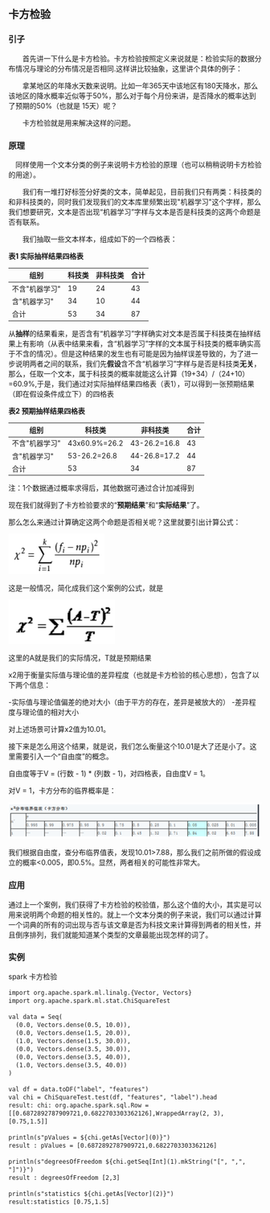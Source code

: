 ## 卡方检验

### 引子

　　首先讲一下什么是卡方检验。卡方检验按照定义来说就是：检验实际的数据分布情况与理论的分布情况是否相同.这样讲比较抽象，这里讲个具体的例子：

　　拿某地区的年降水天数来说明。比如一年365天中该地区有180天降水，那么该地区的降水概率近似等于50%，那么对于每个月份来讲，是否降水的概率达到了预期的50%（也就是 15天）呢？

　　卡方检验就是用来解决这样的问题。

### 原理

　同样使用一个文本分类的例子来说明卡方检验的原理（也可以稍稍说明卡方检验的用途）。

　　我们有一堆打好标签分好类的文本，简单起见，目前我们只有两类：科技类的和非科技类的，同时我们发现我们的文本库里频繁出现"机器学习"这个字样，那么我们想要研究，文本是否出现“机器学习”字样与文本是否是科技类的这两个命题是否有联系。

　　我们抽取一些文本样本，组成如下的一个四格表：

**表1 实际抽样结果四格表**

|组别 | 科技类 | 非科技类 | 合计
| - | - | - | - |
|不含"机器学习" | 19| 24| 43
|含"机器学习" | 34 | 10 | 44
|合计 | 53 | 34 | 87

  从**抽样**的结果看来，是否含有“机器学习”字样确实对文本是否属于科技类在抽样结果上有影响（从表中结果来看，含“机器学习”字样的文本属于科技类的概率确实高于不含的情况）。但是这种结果的发生也有可能是因为抽样误差导致的，为了进一步说明两者之间的联系，我们先**假设**含不含“机器学习”字样与是否是科技类**无关**，那么，任取一个文本，属于科技类的概率就能这么计算（19+34）/（24+10）=60.9%,于是，我们通过对实际抽样结果四格表（表1），可以得到一张预期结果（即在假设条件成立下）的四格表

**表2 预期抽样结果四格表**

|组别 | 科技类 | 非科技类 | 合计
| - | - | - | - |
|不含"机器学习" | 43x60.9%=26.2|43-26.2=16.8| 43
|含"机器学习" | 53-26.2=26.8 | 44-26.8=17.2 | 44
|合计 | 53 | 34 | 87

注：1个数据通过概率求得后，其他数据可通过合计加减得到

现在我们就得到了卡方检验要求的“**预期结果**”和“**实际结果**”了。

那么怎么来通过计算确定这两个命题是否相关呢？这里就要引出计算公式：

![a1](https://github.com/yueyuanyang/knowledge/blob/master/ML/algorithm/img/a1.png)

这是一般情况，简化成我们这个案例的公式，就是

![a2](https://github.com/yueyuanyang/knowledge/blob/master/ML/algorithm/img/a2.png)

这里的A就是我们的实际情况，T就是预期结果

x2用于衡量实际值与理论值的差异程度（也就是卡方检验的核心思想），包含了以下两个信息：

-实际值与理论值偏差的绝对大小（由于平方的存在，差异是被放大的）
-差异程度与理论值的相对大小

对上述场景可计算x2值为10.01。

接下来是怎么用这个结果，就是说，我们怎么衡量这个10.01是大了还是小了。这里需要引入一个“自由度”的概念。

自由度等于V = (行数 - 1) * (列数 - 1)，对四格表，自由度V = 1。

对V = 1，卡方分布的临界概率是：

![a3](https://github.com/yueyuanyang/knowledge/blob/master/ML/algorithm/img/a3.png)

我们根据自由度，查分布临界值表，发现10.01>7.88，那么我们之前所做的假设成立的概率<0.005，即0.5%。显然，两者相关的可能性非常大。

### 应用

通过上一个案例，我们获得了卡方检验的校验值，那么这个值的大小，其实是可以用来说明两个命题的相关性的。就上一个文本分类的例子来说，我们可以通过计算一个词典的所有的词出现与否与该文章是否为科技文来计算得到两者的相关性，并且倒序排列，我们就能知道某个类型的文章最能出现怎样的词了。

### 实例

spark 卡方检验

```
import org.apache.spark.ml.linalg.{Vector, Vectors}
import org.apache.spark.ml.stat.ChiSquareTest

val data = Seq(
  (0.0, Vectors.dense(0.5, 10.0)),
  (0.0, Vectors.dense(1.5, 20.0)),
  (1.0, Vectors.dense(1.5, 30.0)),
  (0.0, Vectors.dense(3.5, 30.0)),
  (0.0, Vectors.dense(3.5, 40.0)),
  (1.0, Vectors.dense(3.5, 40.0))
)

val df = data.toDF("label", "features")
val chi = ChiSquareTest.test(df, "features", "label").head
result: chi: org.apache.spark.sql.Row = [[0.6872892787909721,0.6822703303362126],WrappedArray(2, 3),[0.75,1.5]]

println(s"pValues = ${chi.getAs[Vector](0)}")
result : pValues = [0.6872892787909721,0.6822703303362126]

println(s"degreesOfFreedom ${chi.getSeq[Int](1).mkString("[", ",", "]")}")
result : degreesOfFreedom [2,3]

println(s"statistics ${chi.getAs[Vector](2)}")
result:statistics [0.75,1.5]

```
